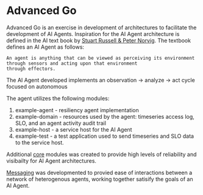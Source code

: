 # Advanced Go

Advanced Go is an exercise in development of architectures to facilitate the development of AI Agents. Inspiration for the AI Agent architecture is defined in the AI text book by [Stuart Russell & Peter Norvig][aima]. The textbook defines an AI Agent as follows:
~~~
An agent is anything that can be viewed as perceiving its environment through sensors and acting upon that environment
through effectors. 
~~~

The AI Agent developed implements an observation -> analyze -> act cycle focused on autonomous 

The agent utilizes the following modules:

1. example-agent - resiliency agent implementation
2. example-domain - resources used by the agent: timeseries access log, SLO, and an agent activity audit trail
3. example-host - a service host for the AI Agent
4. example-test - a test application used to send timeseries and SLO data to the service host.

Additional [core][corepkg] modules was created to provide high levels of reliability and visibailty for AI Agent architectures.

[Messaging][messagingpkg] was developmented to provied ease of interactions between a network of heterogenous agents, working together satisify the goals of an AI Agent.



[aima]: <https://aima.cs.berkeley.edu/>
[corepkg]: <https://pkg.go.dev/github.com/advanced-go/core>
[messagingpkg]: <https://pkg.go.dev/github.com/advanced-go/messaging>

<!--
### Hi there 👋


**advanced-go/advanced-go** is a ✨ _special_ ✨ repository because its `README.md` (this file) appears on your GitHub profile.

Here are some ideas to get you started:

- 🔭 I’m currently working on ...
- 🌱 I’m currently learning ...
- 👯 I’m looking to collaborate on ...
- 🤔 I’m looking for help with ...
- 💬 Ask me about ...
- 📫 How to reach me: ...
- 😄 Pronouns: ...
- ⚡ Fun fact: ...
-->
